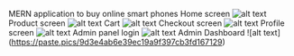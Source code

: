 MERN application to buy online smart phones
Home screen
![alt text](https://paste.pics/c1739ef8d14839603148c9ea6f195aa9)
Product screen
![alt text](https://paste.pics/d0c90e76288139d74a97c76eb9248630)
Cart
![alt text](https://paste.pics/d0da7dd01493ab7c54db75849c2cd3c0)
Checkout screen
![alt text](https://paste.pics/0f5443a1373f5da319edc39c40f584f7)
Profile screen
![alt text](https://paste.pics/bdb30c5e221a8363d82c5262f10f3327)
Admin panel login
![alt text](https://paste.pics/4168bf6a5d4126997436baaea24be508)
Admin Dashboard
![alt text] (https://paste.pics/9d3e4ab6e39ec19a9f397cb3fd167129)

